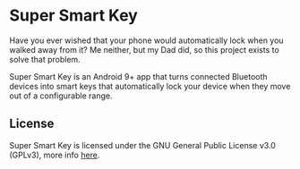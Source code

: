 # Super Smart Key

Have you ever wished that your phone would automatically lock when you walked away from it?
Me neither, but my Dad did, so this project exists to solve that problem.

Super Smart Key is an Android 9+ app that turns connected Bluetooth devices into smart keys that
automatically lock your device when they move out of a configurable range.

## License

Super Smart Key is licensed under the GNU General Public License v3.0 (GPLv3), more info [here](LICENSE).